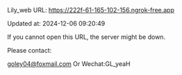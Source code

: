 Lily_web URL: https://222f-61-165-102-156.ngrok-free.app

Updated at: 2024-12-06 09:20:49

If you cannot open this URL, the server might be down.

Please contact: 

goley04@foxmail.com Or Wechat:GL_yeaH